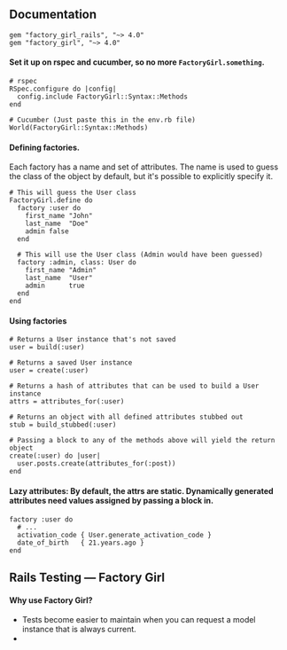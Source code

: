 ## Documentation

    gem "factory_girl_rails", "~> 4.0"
    gem "factory_girl", "~> 4.0"

#### Set it up on rspec and cucumber, so no more `FactoryGirl.something`.

    # rspec
    RSpec.configure do |config|
      config.include FactoryGirl::Syntax::Methods
    end

    # Cucumber (Just paste this in the env.rb file)
    World(FactoryGirl::Syntax::Methods)

#### Defining factories.

Each factory has a name and set of attributes. The name is used to guess the class of the object by default, but it's possible to explicitly specify it.

    # This will guess the User class
    FactoryGirl.define do
      factory :user do
        first_name "John"
        last_name  "Doe"
        admin false
      end

      # This will use the User class (Admin would have been guessed)
      factory :admin, class: User do
        first_name "Admin"
        last_name  "User"
        admin      true
      end
    end

#### Using factories

    # Returns a User instance that's not saved
    user = build(:user)

    # Returns a saved User instance
    user = create(:user)

    # Returns a hash of attributes that can be used to build a User instance
    attrs = attributes_for(:user)

    # Returns an object with all defined attributes stubbed out
    stub = build_stubbed(:user)

    # Passing a block to any of the methods above will yield the return object
    create(:user) do |user|
      user.posts.create(attributes_for(:post))
    end

#### Lazy attributes: By default, the attrs are static. Dynamically generated attributes need values assigned by passing a block in.

    factory :user do
      # ...
      activation_code { User.generate_activation_code }
      date_of_birth   { 21.years.ago }
    end

## Rails Testing — Factory Girl

#### Why use Factory Girl?

- Tests become easier to maintain when you can request a model instance that is always current.
- 
















